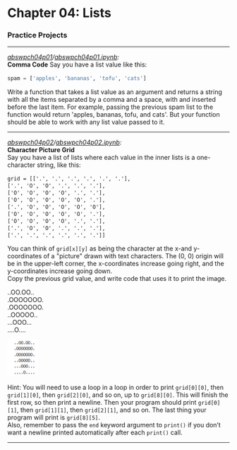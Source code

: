 <!--This file located in abswpch04/abswpch04p-->
# Chapter 04: Lists
### Practice Projects

---
*[abswpch04p01](abswpch04p01)/[abswpch04p01.ipynb](abswpch04p01/abswpch04p01.ipynb):*  
**Comma Code**
Say you have a list value like this:  
```python
spam = ['apples', 'bananas', 'tofu', 'cats']
```
Write a function that takes a list value as an argument and returns a string with all the items separated by a comma and a space, with and inserted before the last item. For example, passing the previous spam list to the function would return 'apples, bananas, tofu, and cats'. But your function should be able to work with any list value passed to it.

---
*[abswpch04p02](abswpch04p02)/[abswpch04p02.ipynb](abswpch04p02/abswpch04p02.ipynb):*  
**Character Picture Grid**  
Say you have a list of lists where each value in the inner lists is a one-character
string, like this:
```
grid = [['.', '.', '.', '.', '.', '.'],
['.', 'O', 'O', '.', '.', '.'],
['O', 'O', 'O', 'O', '.', '.'],
['O', 'O', 'O', 'O', 'O', '.'],
['.', 'O', 'O', 'O', 'O', 'O'],
['O', 'O', 'O', 'O', 'O', '.'],
['O', 'O', 'O', 'O', '.', '.'],
['.', 'O', 'O', '.', '.', '.'],
['.', '.', '.', '.', '.', '.']]
```

You can think of `grid[x][y]` as being the character at the x-and y-coordinates of a "picture" drawn with text characters. The (0, 0) origin will be in the upper-left corner, the x-coordinates increase going right, and the y-coordinates increase going down.  
Copy the previous grid value, and write code that uses it to print the image.

..OO.OO..  
.OOOOOOO.  
.OOOOOOO.  
..OOOOO..  
...OOO...  
....O....  

![abswpch04p02.jpg](abswpch04p02/abswpch04p02.jpg)

Hint: You will need to use a loop in a loop in order to print `grid[0][0]`, then `grid[1][0]`, then `grid[2][0]`, and so on, up to `grid[8][0]`. This will finish the first row, so then print a newline. Then your program should print `grid[0][1]`, then `grid[1][1]`, then `grid[2][1]`, and so on. The last thing your program will print is `grid[8][5]`.  
Also, remember to pass the `end` keyword argument to `print()` if you don’t want a newline printed automatically after each `print()` call.

---